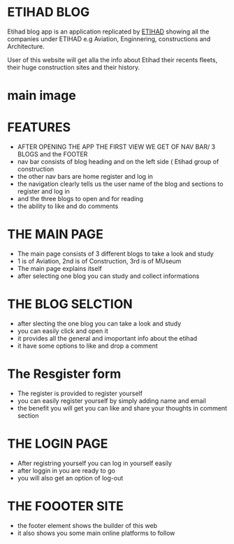 # ETIHAD BLOG 
Etihad blog app is an application replicated by [ETIHAD](https://etihad.com/) showing all the companies under ETIHAD e.g Aviation, Enginnering, constructions and Architecture.

User of this website will get alla the info about Etihad their recents fleets, their huge construction sites and their history. 
# main image

# FEATURES
+ AFTER OPENING THE APP THE FIRST VIEW WE GET OF NAV BAR/ 3 BLOGS and the FOOTER
+ nav bar consists of blog heading and on the left side ( Etihad group of construction
+ the other nav bars are home register and log in
+ the navigation clearly tells us the user name of the blog and sections to register and log in
+ and the three blogs to open and for reading
+ the ability to like and do comments

  

# THE MAIN PAGE
+ The main page consists of 3 different blogs to take a look and study
+ 1 is of Aviation, 2nd is of Construction, 3rd is of MUseum
+ The main page explains itself
+ after selecting one blog you can study and collect informations

  

# THE BLOG SELCTION
+ after slecting the one blog you can take a look and study
+ you can easily click and open it
+ it provides all the general and imoportant info about the etihad
+ it have some options to like and drop a comment


# The Resgister form 
+ The register is provided to register yourself
+ you can easily register yourself by simply adding name and email
+ the benefit you will get you can like and share your thoughts in comment section

# THE LOGIN PAGE
+ After registring yourself you can log in yourself easily 
+ after loggin in you are ready to go
+ you will also get an option of log-out

# THE FOOOTER SITE 
+ the footer element shows the builder of this web
+ it also shows you some main online platforms to follow
  
